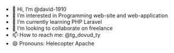 - 👋 Hi, I’m @david-1910
- 👀 I’m interested in Programming web-site and web-application
- 🌱 I’m currently learning PHP Laravel
- 💞️ I’m looking to collaborate on freelance 
- 📫 How to reach me: @tg_dovud_ty
- 😄 Pronouns: Helecopter Apache
